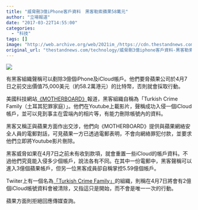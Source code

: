 ```yaml
---
title: "威脅刪3億iPhone客戶資料　黑客勒索蘋果58萬元"
author: "立場報道"
date: "2017-03-22T14:55:00"
categories:
  - "科技"
tags: []
image: "http://web.archive.org/web/2021im_/https://cdn.thestandnews.com/media/photos/cache/hack-01_rhoZK_1200x0.png"
original_url: "thestandnews.com/technology/威脅刪3億iphone客戶資料-黑客勒索蘋果58萬元"
---
```

![](http://web.archive.org/web/2021im_/https://cdn.thestandnews.com/media/photos/cache/hack-01_rhoZK_1200x0.png)

有黑客組織聲稱可以剷除3億個iPhone及iCloud帳戶。他們要脅蘋果公司於4月7日之前交出價值75,000美元（約58.2萬港元）的比特幣，否則就會採取行動。

美國科技網站[《MOTHERBOARD》](http://web.archive.org/web/20210628215914/https://motherboard.vice.com/en_us/article/hackers-we-will-remotely-wipe-iphones-unless-apple-pays-ransom)報道，黑客組織自稱為「Turkish Crime Family（土耳其犯罪家庭）」。他們在Youtube上載影片，聲稱成功入侵一個iCloud帳戶，並可以見到事主在雲端內的相片等，有能力刪除帳號內的資料。

黑客又稱正與蘋果方面作出交涉，他們向《MOTHERBOARD》提供與蘋果網絡安全人員的電郵對話，可見蘋果一方已透過電郵表明，不會向網絡罪犯付款，並要求他們立即將Youtube影片刪除。

黑客威脅如果在4月7日之前未有收到款項，就會重置一些iCloud的帳戶資料。不過他們究竟能入侵多少個帳戶，說法各有不同。在其中一份電郵中，黑客聲稱可以進入3億個蘋果帳戶，但另一位黑客成員卻自稱掌控5.59億個帳戶。

Twiiter上有一個名為[「Turkish Crime Family」](http://web.archive.org/web/20210628215914/https://twitter.com/turkcrimefamily/status/844225625909051393)的組織，則稱在4月7日將會有2億個iCloud帳號資料會被清除，又指這只是開始，而不會是唯一一次的行動。

蘋果方面則拒絕回應傳媒查詢。